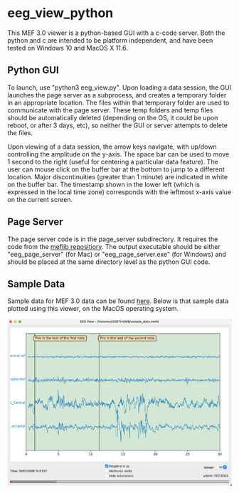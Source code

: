 # eeg_view_python

This MEF 3.0 viewer is a python-based GUI with a c-code server.  Both the python and c are intended to be platform independent, and have been tested on Windows 10 and MacOS X 11.6.

## Python GUI
To launch, use "python3 eeg_view.py".  Upon loading a data session, the GUI launches the page server as a subprocess, and creates a temporary folder in an appropriate location.  The files within that temporary folder are used to communicate with the page server.  These temp folders and temp files should be automatically deleted (depending on the OS, it could be upon reboot, or after 3 days, etc), so neither the GUI or server attempts to delete the files.

Upon viewing of a data session, the arrow keys navigate, with up/down controlling the amplitude on the y-axis.  The space bar can be used to move 1 second to the right (useful for centering a particular data feature).  The user can mouse click on the buffer bar at the bottom to jump to a different location.  Major discontinuities (greater than 1 minute) are indicated in white on the buffer bar.  The timestamp shown in the lower left (which is expressed in the local time zone) corresponds with the leftmost x-axis value on the current screen.

## Page Server
The page server code is in the page_server subdirectory.  It requires the code from the [meflib repositiory](https://github.com/msel-source/meflib).  The output executable should be either "eeg_page_server" (for Mac) or "eeg_page_server.exe" (for Windows) and should be placed at the same directory level as the python GUI code.

## Sample Data
Sample data for MEF 3.0 data can be found [here](https://github.com/msel-source/sampledata).  Below is that sample data plotted using this viewer, on the MacOS operating system.

![plot screenshot](https://github.com/msel-source/sampledata/blob/master/eeg_view_plot3.jpg?raw=true)
